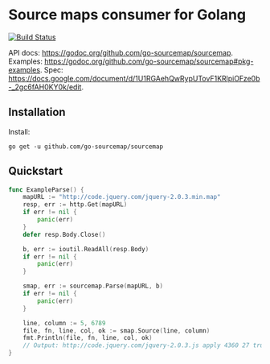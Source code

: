 # Source maps consumer for Golang

[![Build Status](https://travis-ci.org/go-sourcemap/sourcemap.svg)](https://travis-ci.org/go-sourcemap/sourcemap)

API docs: https://godoc.org/github.com/go-sourcemap/sourcemap.
Examples: https://godoc.org/github.com/go-sourcemap/sourcemap#pkg-examples.
Spec: https://docs.google.com/document/d/1U1RGAehQwRypUTovF1KRlpiOFze0b-_2gc6fAH0KY0k/edit.

## Installation

Install:

```shell
go get -u github.com/go-sourcemap/sourcemap
```

## Quickstart

```go
func ExampleParse() {
	mapURL := "http://code.jquery.com/jquery-2.0.3.min.map"
	resp, err := http.Get(mapURL)
	if err != nil {
		panic(err)
	}
	defer resp.Body.Close()

	b, err := ioutil.ReadAll(resp.Body)
	if err != nil {
		panic(err)
	}

	smap, err := sourcemap.Parse(mapURL, b)
	if err != nil {
		panic(err)
	}

	line, column := 5, 6789
	file, fn, line, col, ok := smap.Source(line, column)
	fmt.Println(file, fn, line, col, ok)
	// Output: http://code.jquery.com/jquery-2.0.3.js apply 4360 27 true
}
```

